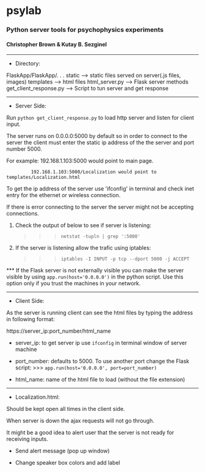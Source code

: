 # psylab
### Python server tools for psychophysics experiments
#### Christopher Brown & Kutay B. Sezginel

-------------------------------------------------------------------------------------------

- Directory:

FlaskApp/FlaskApp/. . .
                  static                 --> static files served on server(.js files, images)
                  templates              --> html files
                  html_server.py         --> Flask server methods
                  get_client_response.py --> Script to tun server and get response

-------------------------------------------------------------------------------------------

- Server Side:

Run `python get_client_response.py` to load http server and listen for client input.

The server runs on 0.0.0.0:5000 by default so in order to connect to the server
the client must enter the static ip address of the the server and port number 5000.

For example: 192.168.1.103:5000 would point to main page.

             192.168.1.103:5000/Localization would point to templates/Localization.html

To get the ip address of the server use 'ifconfig' in terminal and check
inet entry for the ethernet or wireless connection.

If there is error connecting to the server the server might not be accepting connections.

1. Check the output of below to see if server is listening:
   >>> `netstat -tupln | grep ':5000'`

2. If the server is listening allow the trafic using iptables:
   >>> `iptables -I INPUT -p tcp --dport 5000 -j ACCEPT`

*** If the Flask server is not externally visible you can make the server visible
by using `app.run(host='0.0.0.0')` in the python script. Use this option only
if you trust the machines in your network.

-------------------------------------------------------------------------------------------

- Client Side:

As the server is running client can see the html files by typing the address
in following format:

https://server_ip:port_number/html_name

- server_ip: to get server ip use `ifconfig` in terminal window of  server machine

- port_number: defaults to 5000. To use another port change the Flask script:
               >>> `app.run(host='0.0.0.0', port=port_number)`

- html_name: name of the html file to load (without the file extension)
-------------------------------------------------------------------------------------------

- Localization.html:

Should be kept open all times in the client side.

When server is down the ajax requests will not go through.

It might be a good idea to alert user that the server is not ready for receiving inputs.

 - Send alert message (pop up window)

 - Change speaker box colors and add label
